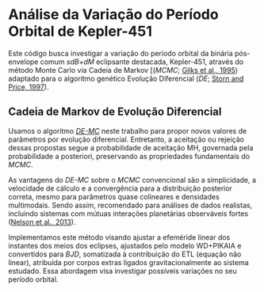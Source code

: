 # Análise da Variação do Período Orbital de Kepler-451
 
Este código busca investigar a variação do período orbital da binária pós-envelope comum *sdB+dM* eclipsante destacada, Kepler-451, através do método Monte Carlo via Cadeia de Markov [(*MCMC*; [Gilks et al., 1995](https://books.google.com.br/books?hl=pt-BR&lr=&id=TRXrMWY_i2IC&oi=fnd&pg=PA1&dq=gilks+1995+MCMC&ots=7kTqqsKwkt&sig=QVxAhVMecFyRYTv1ThifNN02NeU#v=onepage&q=gilks%201995%20MCMC&f=false)) adaptado para o algoritmo genético Evolução Diferencial (*DE*; [Storn and Price, 1997](https://link.springer.com/article/10.1023/a:1008202821328)).

## Cadeia de Markov de Evolução Diferencial

Usamos o algoritmo [*DE-MC*](https://link.springer.com/article/10.1007/s11222-006-8769-1#preview) neste trabalho para propor novos valores de parâmetros por evolução diferencial. Entretanto, a aceitação ou rejeição dessas propostas segue a probabilidade de aceitação MH, governada pela probabilidade a posteriori, preservando as propriedades fundamentais do *MCMC*.

As vantagens do *DE-MC* sobre o *MCMC* convencional são a simplicidade, a velocidade de cálculo e a convergência para a distribuição posterior correta, mesmo para parâmetros quase colineares e densidades multimodais. Sendo assim, recomendado para análises de dados realistas, incluindo sistemas com mútuas interações planetárias observáveis fortes ([Nelson et al., 2013](https://iopscience.iop.org/article/10.1088/0067-0049/210/1/11/meta)).

Implementamos este método visando ajustar a efeméride linear dos instantes dos meios dos eclipses, ajustados pelo modelo WD+PIKAIA e convertidos para *BJD*, somatizada à contribuição do ETL (equação não linear), atribuída por corpos extras ligados gravitacionalmente ao sistema estudado. Essa abordagem visa investigar possíveis variações no seu período orbital.
